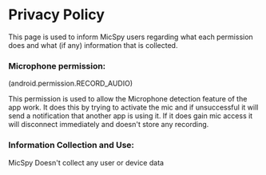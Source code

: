 # Privacy Policy
This page is used to inform MicSpy users regarding what each permission does and what (if any) information that is collected.

### Microphone permission:

(android.permission.RECORD_AUDIO)

This permission is used to allow the Microphone detection feature of the app work. It does this by trying to activate the mic and if unsuccessful it will send a notification that another app is using it. If it does gain mic access it will disconnect immediately and doesn't store any recording.

### Information Collection and Use:

MicSpy Doesn't collect any user or device data
